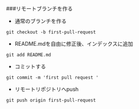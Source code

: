 ###リモートブランチを作る
- 通常のブランチを作る
```console
git checkout -b first-pull-request
```
- README.mdを自由に修正後、インデックスに追加
```console
git add README.md
```
- コミットする
```console
git commit -m 'first pull request '
```

- リモートリポジトリへpush
```console
git push origin first-pull-request
```

